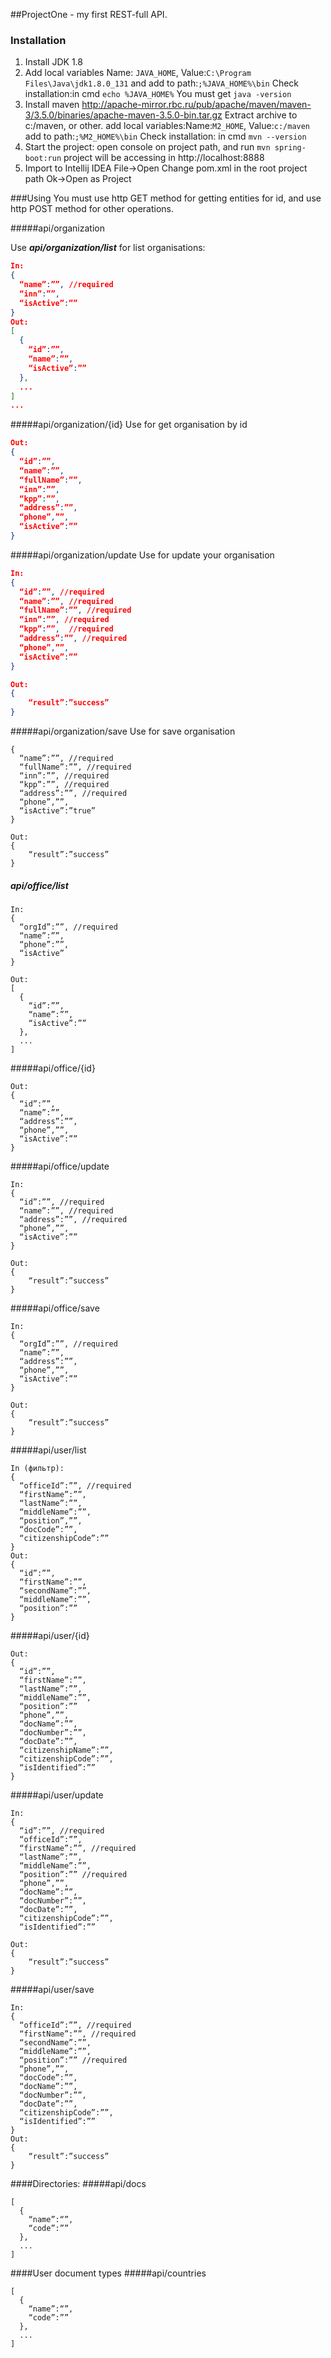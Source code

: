##ProjectOne - my first REST-full API.

### Installation
1. Install JDK 1.8
2. Add local variables
Name: ```JAVA_HOME```, Value:```C:\Program Files\Java\jdk1.8.0_131```
and add to path:```;%JAVA_HOME%\bin```
Check installation:in cmd ```echo %JAVA_HOME%```
You must get ```java -version```
3. Install maven http://apache-mirror.rbc.ru/pub/apache/maven/maven-3/3.5.0/binaries/apache-maven-3.5.0-bin.tar.gz
Extract archive to c:/maven, or other.
add local variables:Name:```M2_HOME```, Value:```c:/maven```
add to path:```;%M2_HOME%\bin```
Check installation: in cmd ```mvn --version```
3. Start the project:
    open console on project path, and run ```mvn spring-boot:run```
    project will be accessing in http://localhost:8888
4. Import to Intellij IDEA
File->Open
Change pom.xml in the root project path
Ok->Open as Project

###Using
You must use http GET method for getting entities for id, and use http POST method for other operations.

#####api/organization

Use ***api/organization/list*** for list organisations:
``` json
In:
{
  “name”:””, //required
  “inn”:””,
  “isActive”:””
}
Out:
[
  {
    “id”:””,
    “name”:””,
    “isActive”:””
  },
  ...
]
...
```
#####api/organization/{id}
Use for get organisation by id
``` json
Out:
{
  “id”:””,
  “name”:””,
  “fullName”:””,
  “inn”:””,
  “kpp”:””,
  “address”:””,
  “phone”,””,
  “isActive”:””
}
```

#####api/organization/update
Use for update your organisation
``` json
In:
{
  “id”:””, //required
  “name”:””, //required
  “fullName”:””, //required
  “inn”:””, //required
  “kpp”:””,  //required
  “address”:””, //required
  “phone”,””,
  “isActive”:””
}

Out:
{
    “result”:”success”
}
```
#####api/organization/save
Use for save organisation
``` In:
{
  “name”:””, //required
  “fullName”:””, //required
  “inn”:””, //required
  “kpp”:””, //required
  “address”:””, //required
  “phone”,””,
  “isActive”:”true”
}

Out:
{
    “result”:”success”
}
```

##### api/office/list
```
In:
{
  “orgId”:””, //required
  “name”:””,
  “phone”:””,
  “isActive” 
}

Out:
[
  {
    “id”:””,
    “name”:””,
    “isActive”:””
  },
  ...
]
```

#####api/office/{id}
```
Out:
{
  “id”:””,
  “name”:””,
  “address”:””,
  “phone”,””,
  “isActive”:””
}
```
#####api/office/update
```
In:
{
  “id”:””, //required
  “name”:””, //required
  “address”:””, //required
  “phone”,””,
  “isActive”:”” 
}

Out:
{
    “result”:”success”
}
```

#####api/office/save
```
In:
{
  “orgId”:””, //required
  “name”:””,
  “address”:””,
  “phone”,””,
  “isActive”:””
}

Out:
{
    “result”:”success”
}
```

#####api/user/list
```
In (фильтр):
{
  “officeId”:””, //required
  “firstName”:””,
  “lastName”:””,
  “middleName”:””,
  “position”,””,
  “docCode”:””,
  “citizenshipCode”:””
}
Out:
{
  “id”:””,
  “firstName”:””,
  “secondName”:””,
  “middleName”:””,
  “position”:””
}
```

#####api/user/{id}

```
Out:
{
  “id”:””,
  “firstName”:””,
  “lastName”:””,
  “middleName”:””,
  “position”:””
  “phone”,””,
  “docName”:””,
  “docNumber”:””,
  “docDate”:””,
  “citizenshipName”:””,
  “citizenshipCode”:””,
  “isIdentified”:””
}
```

#####api/user/update
```
In:
{
  “id”:””, //required
  “officeId”:””,
  “firstName”:””, //required
  “lastName”:””,
  “middleName”:””,
  “position”:”” //required
  “phone”,””,
  “docName”:””,
  “docNumber”:””,
  “docDate”:””,
  “citizenshipCode”:””,
  “isIdentified”:””

Out:
{
    “result”:”success”
}
```

#####api/user/save
```
In:
{
  “officeId”:””, //required
  “firstName”:””, //required
  “secondName”:””,
  “middleName”:””,
  “position”:”” //required
  “phone”,””,
  “docCode”:””,
  “docName”:””,
  “docNumber”:””,
  “docDate”:””,
  “citizenshipCode”:””,
  “isIdentified”:””
}
Out:
{
    “result”:”success”
}
```
####Directories:
#####api/docs
```
[
  {
    “name”:“”,
    “code”:””
  },
  ...
]
```

####User document types
#####api/countries
```
[
  {
    “name”:“”,
    “code”:””
  },
  ...
]
```




























